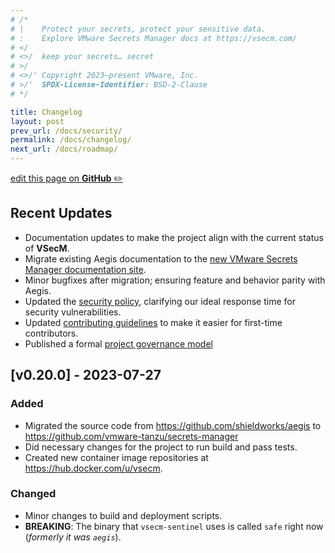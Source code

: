 ```yaml
---
# /*
# |    Protect your secrets, protect your sensitive data.
# :    Explore VMware Secrets Manager docs at https://vsecm.com/
# </
# <>/  keep your secrets… secret
# >/
# <>/' Copyright 2023–present VMware, Inc.
# >/'  SPDX-License-Identifier: BSD-2-Clause
# */

title: Changelog
layout: post
prev_url: /docs/security/
permalink: /docs/changelog/
next_url: /docs/roadmap/
---
```


<p class="github-button"
><a href="https://github.com/vmware-tanzu/secrets-manager/blob/main/docs/_pages/0005-changelog.md"
>edit this page on <strong>GitHub</strong> ✏️</a></p>

## Recent Updates

* Documentation updates to make the project align with the current status of
  **VSecM**.
* Migrate existing Aegis documentation to the [new VMware Secrets Manager
  documentation site](https://vsecm.com).
* Minor bugfixes after migration; ensuring feature and behavior parity with
  Aegis.
* Updated the [security policy](https://vsecm.com/docs/security/), clarifying 
  our ideal response time for security vulnerabilities.
* Updated [contributing guidelines](https://vsecm.com/docs/contributing) to 
  make it easier for first-time contributors.
* Published a formal [project governance model](https://vsecm.com/docs/governance/)

## [v0.20.0] - 2023-07-27

### Added

* Migrated the source code from <https://github.com/shieldworks/aegis> to
  <https://github.com/vmware-tanzu/secrets-manager>
* Did necessary changes for the project to run build and pass tests.
* Created new container image repositories at <https://hub.docker.com/u/vsecm>.

### Changed

* Minor changes to build and deployment scripts.
* **BREAKING**: The binary that `vsecm-sentinel` uses is called `safe` right 
  now (*formerly it was `aegis`*).


<!--
Added
Changed
Deprecated
Removed
Security
-->